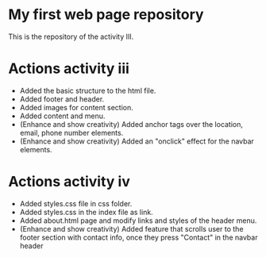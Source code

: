 # My first web page repository

This is the repository of the activity III.

# Actions activity iii

- Added the basic structure to the html file.
- Added footer and header.
- Added images for content section.
- Added content and menu.
- (Enhance and show creativity) Added anchor tags over the location, email, phone number elements.
- (Enhance and show creativity) Added an "onclick" effect for the navbar elements.

# Actions activity iv

- Added styles.css file in css folder.
- Added styles.css in the index file as link.
- Added about.html page and modify links and styles of the header menu.
- (Enhance and show creativity) Added feature that scrolls user to the footer section with contact info, once they press "Contact" in the navbar header